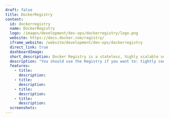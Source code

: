 ```yaml
---
draft: false
title: DockerRegistry
content:
  id: dockerregistry
  name: DockerRegistry
  logo: /images/development/dev-ops/dockerregistry/logo.png
  website: https://docs.docker.com/registry/
  iframe_website: /website/development/dev-ops/dockerregistry
  direct_link: true
  dashboardImage:
  short_description: Docker Registry is a stateless, highly scalable server side application that stores and lets you distribute Docker images. The Registry is open-source, under the permissive Apache license.
  description: "You should use the Registry if you want to: tightly control where your images are being stored fully own your images distribution pipeline integrate image storage and distribution tightly into your in-house development workflow"
  features:
    - title:
      description:
    - title:
      description:
    - title:
      description:
    - title:
      description:
  screenshots:
---
```

